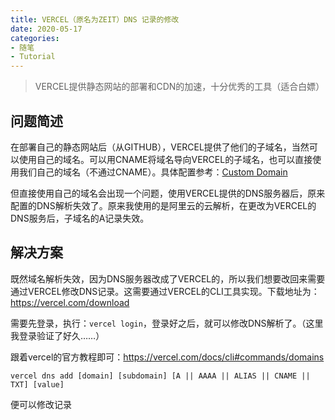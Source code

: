 ```yaml
---
title: VERCEL（原名为ZEIT）DNS 记录的修改
date: 2020-05-17
categories:
- 随笔
- Tutorial
---
```


> VERCEL提供静态网站的部署和CDN的加速，十分优秀的工具（适合白嫖）

## 问题简述

在部署自己的静态网站后（从GITHUB），VERCEL提供了他们的子域名，当然可以使用自己的域名。可以用CNAME将域名导向VERCEL的子域名，也可以直接使用我们自己的域名（不通过CNAME）。具体配置参考：[Custom Domain](https://vercel.com/docs/v2/custom-domains)

但直接使用自己的域名会出现一个问题，使用VERCEL提供的DNS服务器后，原来配置的DNS解析失效了。原来我使用的是阿里云的云解析，在更改为VERCEL的DNS服务后，子域名的A记录失效。

<!-- more -->

## 解决方案

既然域名解析失效，因为DNS服务器改成了VERCEL的，所以我们想要改回来需要通过VERCEL修改DNS记录。这需要通过VERCEL的CLI工具实现。下载地址为：https://vercel.com/download

需要先登录，执行：`vercel login`，登录好之后，就可以修改DNS解析了。（这里我登录验证了好久……）

跟着vercel的官方教程即可：https://vercel.com/docs/cli#commands/domains

`vercel dns add [domain] [subdomain] [A || AAAA || ALIAS || CNAME || TXT] [value]`

便可以修改记录